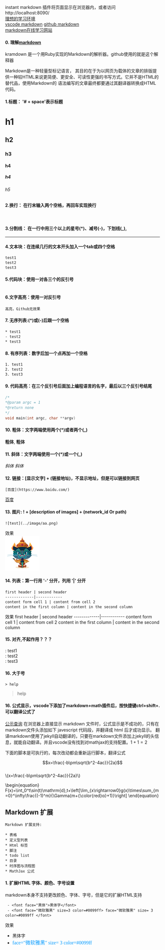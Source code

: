 instant markdown 插件将页面显示在浏览器内，或者访问   http://localhost:8090/      
[理想的学习环境]( http://www.yangzhiping.com/tech/writing-space.html)  
[vscode markdown](https://code.visualstudio.com/docs/languages/markdown)
[github markdown](https://guides.github.com/features/mastering-markdown/)   
[markdown在线学习网站](https://stackedit.io/editor)

#### 0. 理解[markdown](https://kramdown.gettalong.org/syntax.html)
kramdown 是一个用Ruby实现的Markdown的解析器。github使用的就是这个解释器

Markdown是一种轻量型标记语言， 其目的在于为以网页为载体的文章的排版提供一种较HTML来说更简便、更安全、可读性更强的书写方式。它并不是HTML的替代品，使用Markdown的 语法编写的文章最终都要通过其翻译器转换成HTML代码。

#### 1.标题： '# + space'表示标题  
# h1
## h2
### h3
#### h4
##### h4
###### h5
#### 2.换行： 在行末输入两个空格，再回车实现换行 
```
  
```  
#### 3.分割线： 在一行中用三个以上的星号(*)、减号(-)，下划线(_),

***
#### 4.文本块：在连续几行的文本开头加入一个tab或四个空格    
    test1
    test2
    test3
#### 5.代码块：使用一对各三个的反引号
```
```
#### 6.文字高亮：使用一对反引号

`高亮，Github无效果`

#### 7. 无序列表:(*)或(-)后跟一个空格
```
* test1  
- test2  
* test3  
```
#### 8. 有序列表：数字后加一个点再加一个空格
```
1. test1
2. test2
3. test3
```
#### 9. 代码高亮：在三个反引号后面加上编程语言的名字，最后以三个反引号结尾
```c++
/*
*@param argc = 1
*@return none
*/
void main(int argc, char **argv)
```
#### 10. 粗体：文字两端使用两个(*)或者两个(_)
__粗体__, **粗体**

#### 11. 斜体：文字两端使用一个(*)或一个(_) 
_斜体_ *斜体*

#### 12. 链接：[显示文字] + (链接地址)，不显示地址，但是可以链接到网页
```
[百度](https://www.baidu.com/) 
```
[百度](https://www.baidu.com/) 
#### 13. 图片: ! + [description of images] + (network_id Or path)
```
![test](../image/aa.png)
```
效果  
![test](../image/aa.png)
#### 14. 列表：第一行用 '-' 分开，列用 '|' 分开
```
first header | second header
-------------|------------
content form cell 1 | content from cell 2
content in the first column | content in the second column
```
效果
first header | second header
-------------|------------
content form cell 1 | content from cell 2
content in the first column | content in the second column

#### 15. 对齐,不起作用？？？
  :  test1  
  :  test2  
  :  test3

#### 16. 大于号
```
> help
```

> help


#### 16. 公式显示，vscode下添加了markdown+math插件后，按快捷键ctrl+shift+. 可以翻译公式了
[公示查询](http://goessner.github.io/mdmath/test/)
在浏览器上直接显示 markdown 文件时，公式显示是不成功的，只有在markdown文件头添加如下 javescript 代码段，并翻译成 html 后才成功显示。
翻译markdown使用了jekyll自动翻译的，只要在markdown文件添加上jekyll的头信息，就能自动翻译。并且vscode没有找到对mathjax的支持配置。$1+1=2$

下面的脚本是可执行的，每次改动都会重新运行脚本，翻译公式
<script type="text/javascript" src="http://cdn.mathjax.org/mathjax/latest/MathJax.js?config=default"></script>
 
$$x=\frac{-b\pm\sqrt{b^2-4ac}}{2a}$$    
\\(x=\frac{-b\pm\sqrt{b^2-4ac}}{2a}\\)



\begin{equation}
F(x)=\int_0^t\sin(t)\mathrm{d}\,t+\left[\lim_{x\rightarrow0}g(x)\times\sum_{m=0}^\infty\frac{(-1)^m}{\Gamma(m+{\color{red}α}+1)}\right]
\end{equation}
## Markdown 扩展
``` 
Markdown 扩展支持:
 
* 表格
* 定义型列表
* Html 标签
* 脚注
* todo list
* 目录
* 时序图与流程图
* MathJax 公式
```

#### 1.  扩展HTML 字体、颜色、字号设置
markdown本身不支持更改颜色、字体、字号，但是它的扩展HTML支持
```
 - <font face="黑体">黑体字</font>
 - <font face="微软雅黑" size=3 color=#0099ff> face="微软雅黑" size= 3 color=#0099ff </font>
```
效果
 - <font face="黑体">黑体字</font>
 - <font face="微软雅黑" size=3 color=#0099ff> face="微软雅黑" size= 3 color=#0099ff </font>


